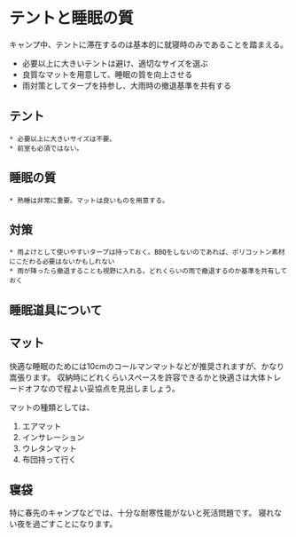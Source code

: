 # テントと睡眠の質

キャンプ中、テントに滞在するのは基本的に就寝時のみであることを踏まえる。

- 必要以上に大きいテントは避け、適切なサイズを選ぶ
- 良質なマットを用意して、睡眠の質を向上させる
- 雨対策としてタープを持参し、大雨時の撤退基準を共有する

## テント

    * 必要以上に大きいサイズは不要。
    * 前室も必須ではない。

## 睡眠の質

    * 熟睡は非常に重要。マットは良いものを用意する。

## 対策

    * 雨よけとして使いやすいタープは持っておく。BBQをしないのであれば、ポリコットン素材にこだわる必要はないかもしれない
    * 雨が降ったら撤退することも視野に入れる。どれくらいの雨で撤退するのか基準を共有しておく

## 睡眠道具について

## マット

快適な睡眠のためには10cmのコールマンマットなどが推奨されますが、かなり嵩張ります。 収納時にどれくらいスペースを許容できるかと快適さは大体トレードオフなので程よい妥協点を見出しましょう。

マットの種類としては、

1. エアマット
2. インサレーション
3. ウレタンマット
4. 布団持って行く

## 寝袋

特に春先のキャンプなどでは、十分な耐寒性能がないと死活問題です。
寝れない夜を過ごすことになります。
